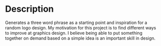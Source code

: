 # Description

Generates a three word phrase as a starting point and inspiration for a random logo design. My motivation for this project is to find different ways to improve at graphics design. I believe being able to put something together on demand based on a simple idea is an important skill in design.
